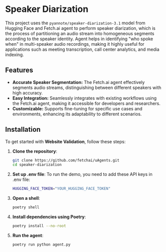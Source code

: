 # Speaker Diarization

This project uses the `pyannote/speaker-diarization-3.1` model from Hugging Face and Fetch.ai agent to perform speaker diarization, which is the process of partitioning an audio stream into homogeneous segments according to the speaker identity. Agent helps in identifying "who spoke when" in multi-speaker audio recordings, making it highly useful for applications such as meeting transcription, call center analytics, and media indexing.

## Features

- **Accurate Speaker Segmentation:** The Fetch.ai agent effectively segments audio streams, distinguishing between different speakers with high accuracy.
- **Easy Integration:** Seamlessly integrates with existing workflows using the Fetch.ai agent, making it accessible for developers and researchers.
- **Customizable:** Supports fine-tuning for specific use cases and environments, enhancing its adaptability to different scenarios.

## Installation

To get started with **Website Validation**, follow these steps:

1. **Clone the repository**:
   ```bash
   git clone https://github.com/fetchai/uAgents.git
   cd speaker-diarization

2. **Set up .env file**:
   To run the demo, you need to add these API keys in .env file:
   ```bash
   HUGGING_FACE_TOKEN="YOUR_HUGGING_FACE_TOKEN"
3. **Open a shell**:
   ```bash
   poetry shell

4. **Install dependencies using Poetry**:
   ```bash
   poetry install --no-root
5. **Run the agent**:
   ```bash
   poetry run python agent.py